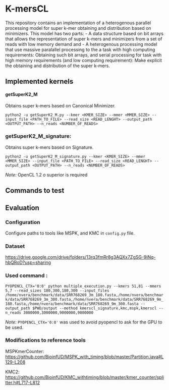 K-mersCL
========

This repository contains an implementation of a heterogenous parallel processing model  for super k-mer obtaining and distribution based on minimizers. This model has two parts: - A data structure based on bit arrays that allows the representation of super k-mers and minimizers from a set of reads with low memory demand and - A heterogenous processing model that use massive paralallel processing to the a task with high computing requirements: Obtaining such bit arrays, and serial processing for task with high memory requirements (and low computing requirement): Make explicit the obtaining and distribution of the super k-mers.


Implemented kernels
--------------------------------
#### getSuperK2_M
Obtains super k-mers based on Canonical Minimizer.

`python2 -u getSuperK2_M.py --kmer <KMER_SIZE> --mmer <MMER_SIZE> --input_file <PATH_TO_FILE> --read_size <READ_LENGHT> --output_path <OUTPUT_PATH> --n_reads <NUMBER_OF_READS>`

### getSuperK2_M_signature: 
Obtains super k-mers based on Signature.

`python2 -u getSuperK2_M_signature.py --kmer <KMER_SIZE> --mmer <MMER_SIZE> --input_file <PATH_TO_FILE> --read_size <READ_LENGHT> --output_path <OUTPUT_PATH> --n_reads <NUMBER_OF_READS>`

*Note:*  OpenCL 1.2 o superior is required

Commands to test
-------------


Evaluation
-----------
### Configuration
Configure paths to tools like MSPK, and KMC in `config.py` file. 

### Dataset
https://drive.google.com/drive/folders/13rq3fmRr8g3AQXx7ZgSG-9iNq-hbQRoD?usp=sharing

### Used command :
`PYOPENCL_CTX='0:0' python multiple_execution.py --kmers 51,81 --mmers 5,7 --read_sizes 180,300,180,300 --input_files /home/nvera/benchmark/data/SRR768269_3m_180.fasta,/home/nvera/benchmark/data/SRR768269_3m_300.fasta,/home/nvera/benchmark/data/SRR768269_9m_180.fasta,/home/nvera/benchmark/data/SRR768269_9m_300.fasta --output_path $PWD/output --method kmerscl_signature,kmc,mspk,kmerscl --n_reads 3000000,3000000,9000000,9000000`

*Note:* `PYOPENCL_CTX='0:0'` was used to avoid pyopencl to ask for the GPU to be used.

### Modifications to reference tools

MSPKmerCounter: https://github.com/BioinfUD/MSPK_with_timing/blob/master/Partition.java#L129-L208

KMC2: https://github.com/BioinfUD/KMC_withtiming/blob/master/kmer_counter/splitter.h#L717-L812
